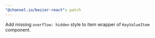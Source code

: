 ```yaml
---
"@channel.io/bezier-react": patch
---
```


Add missing `overflow: hidden` style to item wrapper of `KeyValueItem` component.
